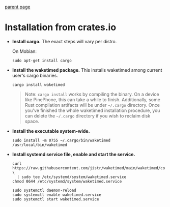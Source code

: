 [parent page](index.md)

# Installation from crates.io

* **Install cargo.** The exact steps will vary per
  distro.

  On Mobian:

  ```
  sudo apt-get install cargo
  ```

* **Install the waketimed package.** This installs waketimed among
  current user's cargo binaries.

  ```
  cargo install waketimed
  ```

  > Note: `cargo install` works by compiling the binary. On a device
    like PinePhone, this can take a while to finish. Additionally,
    some Rust compilation artifacts will be under `~/.cargo`
    directory. Once you've finished the whole waketimed installation
    procedure, you can delete the `~/.cargo` directory if you wish to
    reclaim disk space.

* **Install the executable system-wide.**

  ```
  sudo install -m 0755 ~/.cargo/bin/waketimed /usr/local/bin/waketimed
  ```

* **Install systemd service file, enable and start the service.**

  ```
  curl https://raw.githubusercontent.com/jistr/waketimed/main/waketimed/config/systemd/waketimed.service \
    | sudo tee /etc/systemd/system/waketimed.service
  chmod 0644 /etc/systemd/system/waketimed.service

  sudo systemctl daemon-reload
  sudo systemctl enable waketimed.service
  sudo systemctl start waketimed.service
  ```
